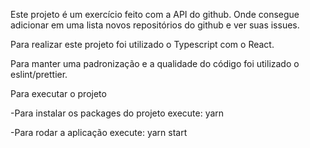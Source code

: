 Este projeto é um exercício feito com a API do github. Onde consegue adicionar em uma lista novos repositórios do github e ver suas issues.

Para realizar este projeto foi utilizado o Typescript com o React.

Para manter uma padronização e a qualidade do código foi utilizado o eslint/prettier.

Para executar o projeto

  -Para instalar os packages do projeto execute: yarn
  
  -Para rodar a aplicação execute: yarn start
